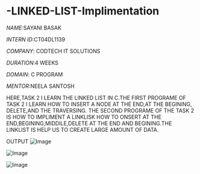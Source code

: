 # -LINKED-LIST-Implimentation

*NAME*:SAYANI BASAK

*INTERN ID*:CT04DL1139

*COMPANY*: CODTECH IT SOLUTIONS

*DURATION*:4 WEEKS

*DOMAIN*: C PROGRAM

*MENTOR*:NEELA SANTOSH

HERE,TASK 2 I LEARN THE LINKED LIST IN C.THE FIRST PROGRAME OF TASK 2 I LEARN HOW TO INSERT A NODE AT THE END,AT THE BEGINING, DELETE,AND  THE TRAVERSING.
THE SECOND PROGRAME OF THE TASK 2 IS HOW TO IMPLIMENT A LINKLISK HOW TO ONSERT AT THE END,BEGINING,MIDDILE,DELETE AT THE END AND BEGINING.THE LINKLIST IS HELP US TO CREATE LARGE AMOUNT OF DATA.

OUTPUT
![Image](https://github.com/user-attachments/assets/736651f4-53da-4ed8-bc6d-4ae85564ea15)

![Image](https://github.com/user-attachments/assets/249b8740-b1c9-428c-8426-238ad0841cb2)

![Image](https://github.com/user-attachments/assets/d433fcea-2805-437b-ad9e-6ff7f6a8e5cd)
